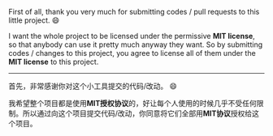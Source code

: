 First of all, thank you very much for submitting codes / pull requests to this little project. :smile:

I want the whole project to be licensed under the permissive **MIT license**, so that anybody can use it pretty much anyway they want. So by submitting codes / changes to this project, you agree to license all of them under the **MIT license** to this project.

--------

首先，非常感谢你对这个小工具提交的代码/改动。 :smile:

我希望整个项目都是使用**MIT授权协议**的，好让每个人使用的时候几乎不受任何限制。所以通过向这个项目提交代码/改动，你同意将它们全部用**MIT协议**授权给这个项目。

